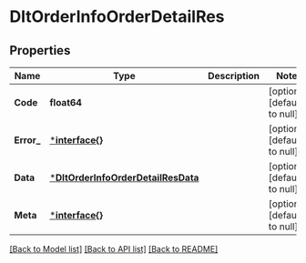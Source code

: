 # DltOrderInfoOrderDetailRes

## Properties
Name | Type | Description | Notes
------------ | ------------- | ------------- | -------------
**Code** | **float64** |  | [optional] [default to null]
**Error_** | [***interface{}**](interface{}.md) |  | [optional] [default to null]
**Data** | [***DltOrderInfoOrderDetailResData**](dltOrderInfoOrderDetailRes_data.md) |  | [optional] [default to null]
**Meta** | [***interface{}**](interface{}.md) |  | [optional] [default to null]

[[Back to Model list]](../README.md#documentation-for-models) [[Back to API list]](../README.md#documentation-for-api-endpoints) [[Back to README]](../README.md)

